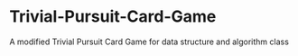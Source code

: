 # Trivial-Pursuit-Card-Game
A modified Trivial Pursuit Card Game for data structure and algorithm class
